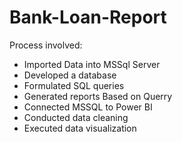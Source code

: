 # Bank-Loan-Report

Process involved:

- Imported Data into MSSql Server
- Developed a database
- Formulated SQL queries
- Generated reports Based on Querry
- Connected MSSQL to Power BI
- Conducted data cleaning
- Executed data visualization
